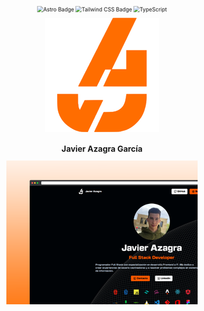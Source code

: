 <div align="center">

![Astro Badge](https://img.shields.io/badge/Astro-FF3E00?logo=astro&logoColor=fff&style=flat)
![Tailwind CSS Badge](https://img.shields.io/badge/Tailwind%20CSS-06B6D4?logo=tailwindcss&logoColor=fff&style=flat)
![TypeScript](https://img.shields.io/badge/TypeScript-blue?logo=typescript&logoColor=fff&style=flat)

<img src="./public/favicon.svg" alt="logo" width="300px">
  
## Javier Azagra García

<div align="center">
  <img src="./public/assets/readmeimg.png" >
</div>



</div>
